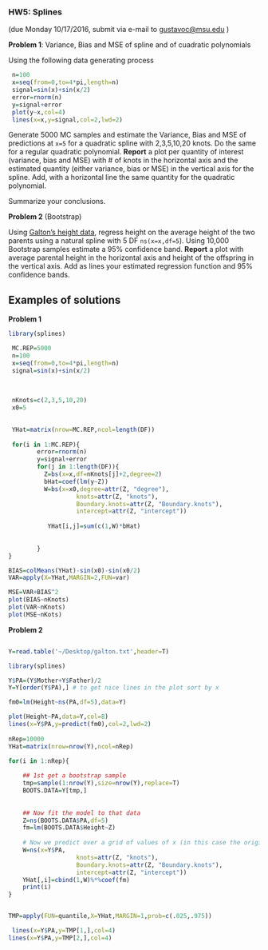 ### HW5: Splines

 (due Monday 10/17/2016, submit via e-mail to gustavoc@msu.edu )

**Problem 1**: Variance, Bias and MSE of spline and of cuadratic polynomials

Using the following data generating process

```R
 n=100
 x=seq(from=0,to=4*pi,length=n)
 signal=sin(x)+sin(x/2)
 error=rnorm(n)
 y=signal+error
 plot(y~x,col=4)
 lines(x=x,y=signal,col=2,lwd=2)
```

Generate 5000 MC samples and estimate the Variance, Bias and MSE of predictions at `x=5` for a quadratic spline with 2,3,5,10,20 knots. Do the same for a regular quadratic polynomial. **Report** a plot per quantity of interest (variance, bias and MSE) with # of knots in the horizontal axis and the estimated quantity (either variance, bias or MSE) in the vertical axis for the spline. Add, with a horizontal line the same quantity for the quadratic polynomial.

Summarize your conclusions.


**Problem 2** (Bootstrap)

Using [Galton’s height data]( http://www.math.uah.edu/stat/data/Galton.html), regress height on the average height of the two parents using a natural spline with 5 DF `ns(x=x,df=5`). Using 10,000 Bootstrap samples estimate a 95% confidence band. **Report** a plot with average parental height in the horizontal axis and height of the offspring in the vertical axis. Add as lines your estimated regression function and 95% confidence bands.



## Examples of solutions

**Problem 1**

```R
library(splines)

 MC.REP=5000
 n=100
 x=seq(from=0,to=4*pi,length=n)
 signal=sin(x)+sin(x/2)
 
 
 
 nKnots=c(2,3,5,10,20)
 x0=5 
 

 YHat=matrix(nrow=MC.REP,ncol=length(DF))
 
 for(i in 1:MC.REP){
 		error=rnorm(n)
 		y=signal+error
 		for(j in 1:length(DF)){
 		  Z=bs(x=x,df=nKnots[j]+2,degree=2)
 		  bHat=coef(lm(y~Z))
 		  W=bs(x=x0,degree=attr(Z, "degree"), 
 		  		   knots=attr(Z, "knots"), 
 		           Boundary.knots=attr(Z, "Boundary.knots"),
 		           intercept=attr(Z, "intercept"))
 		           
 		   YHat[i,j]=sum(c(1,W)*bHat)
 		   
 		           
 	    }
}

BIAS=colMeans(YHat)-sin(x0)-sin(x0/2)	  
VAR=apply(X=YHat,MARGIN=2,FUN=var)

MSE=VAR+BIAS^2
plot(BIAS~nKnots)
plot(VAR~nKnots)
plot(MSE~nKots)

```

**Problem 2**

```R

Y=read.table('~/Desktop/galton.txt',header=T)

library(splines) 

Y$PA=(Y$Mother+Y$Father)/2	  
Y=Y[order(Y$PA),] # to get nice lines in the plot sort by x

fm0=lm(Height~ns(PA,df=5),data=Y) 

plot(Height~PA,data=Y,col=8)
lines(x=Y$PA,y=predict(fm0),col=2,lwd=2)
	
nRep=10000
YHat=matrix(nrow=nrow(Y),ncol=nRep)

for(i in 1:nRep){
	
	## 1st get a bootstrap sample
	tmp=sample(1:nrow(Y),size=nrow(Y),replace=T)
	BOOTS.DATA=Y[tmp,]
	
	
	## Now fit the model to that data
	Z=ns(BOOTS.DATA$PA,df=5)
	fm=lm(BOOTS.DATA$Height~Z)
	
	# Now we predict over a grid of values of x (in this case the original values for PA
	W=ns(x=Y$PA,  
 		  		   knots=attr(Z, "knots"), 
 		           Boundary.knots=attr(Z, "Boundary.knots"),
 		           intercept=attr(Z, "intercept"))
	YHat[,i]=cbind(1,W)%*%coef(fm)
	print(i)
}


TMP=apply(FUN=quantile,X=YHat,MARGIN=1,prob=c(.025,.975))

 lines(x=Y$PA,y=TMP[1,],col=4)
lines(x=Y$PA,y=TMP[2,],col=4)

```
